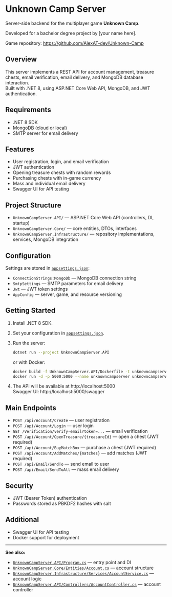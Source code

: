 # Unknown Camp Server

Server-side backend for the multiplayer game **Unknown Camp**.

Developed for a bachelor degree project by [your name here].

Game repository: https://github.com/AlexAT-dev/Unknown-Camp

## Overview

This server implements a REST API for account management, treasure chests, email verification, email delivery, and MongoDB database interaction.  
Built with .NET 8, using ASP.NET Core Web API, MongoDB, and JWT authentication.

## Requirements

- .NET 8 SDK
- MongoDB (cloud or local)
- SMTP server for email delivery

## Features

- User registration, login, and email verification
- JWT authentication
- Opening treasure chests with random rewards
- Purchasing chests with in-game currency
- Mass and individual email delivery
- Swagger UI for API testing

## Project Structure

- `UnknownCampServer.API/` — ASP.NET Core Web API (controllers, DI, startup)
- `UnknownCampServer.Core/` — core entities, DTOs, interfaces
- `UnknownCampServer.Infrastructure/` — repository implementations, services, MongoDB integration

## Configuration

Settings are stored in [`appsettings.json`](UnknownCampServer.API/appsettings.json):

- `ConnectionStrings:MongoDb` — MongoDB connection string
- `SmtpSettings` — SMTP parameters for email delivery
- `Jwt` — JWT token settings
- `AppConfig` — server, game, and resource versioning

## Getting Started

1. Install .NET 8 SDK.
2. Set your configuration in [`appsettings.json`](UnknownCampServer.API/appsettings.json).
3. Run the server:

   ```sh
   dotnet run --project UnknownCampServer.API
   ```

   or with Docker:

   ```sh
   docker build -f UnknownCampServer.API/Dockerfile -t unknowncampserver .
   docker run -d -p 5000:5000 --name unknowncampserver unknowncampserver
   ```

4. The API will be available at http://localhost:5000  
   Swagger UI: http://localhost:5000/swagger

## Main Endpoints

- `POST /api/Account/Create` — user registration
- `POST /api/Account/Login` — user login
- `GET /Verification/verify-email?token=...` — email verification
- `POST /api/Account/OpenTreasure/{treasureId}` — open a chest (JWT required)
- `POST /api/Account/BuyMatchBox` — purchase a chest (JWT required)
- `POST /api/Account/AddMatches/{matches}` — add matches (JWT required)
- `POST /api/Email/SendTo` — send email to user
- `POST /api/Email/SendToAll` — mass email delivery

## Security

- JWT (Bearer Token) authentication
- Passwords stored as PBKDF2 hashes with salt

## Additional

- Swagger UI for API testing
- Docker support for deployment

---

**See also:**  
- [`UnknownCampServer.API/Program.cs`](UnknownCampServer.API/Program.cs) — entry point and DI  
- [`UnknownCampServer.Core/Entities/Account.cs`](UnknownCampServer.Core/Entities/Account.cs) — account structure  
- [`UnknownCampServer.Infrastructure/Services/AccountService.cs`](UnknownCampServer.Infrastructure/Services/AccountService.cs) — account logic  
- [`UnknownCampServer.API/Controllers/AccountController.cs`](UnknownCampServer.API/Controllers/AccountController.cs) — account controller